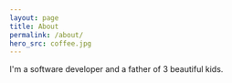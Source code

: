 ```yaml
---
layout: page
title: About
permalink: /about/
hero_src: coffee.jpg
---
```


I'm a software developer and a father of 3 beautiful kids.
